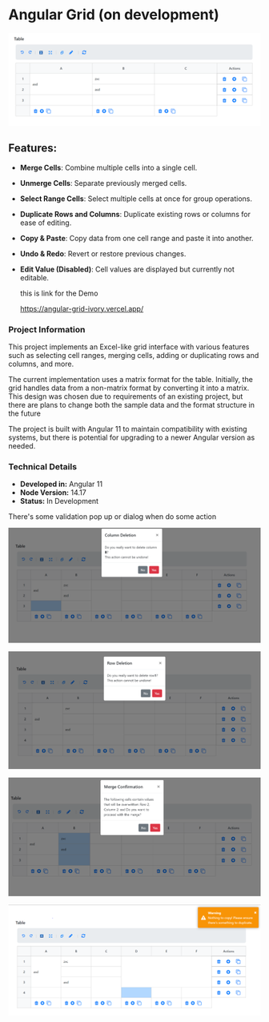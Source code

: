 <h1>Angular Grid (on development)</h1>

![alt text](image-3.png)

<h2>Features:</h2>

- <strong>Merge Cells</strong>: Combine multiple cells into a single cell.
- <strong>Unmerge Cells</strong>: Separate previously merged cells.
- <strong>Select Range Cells</strong>: Select multiple cells at once for group operations.
- <strong>Duplicate Rows and Columns</strong>: Duplicate existing rows or columns for ease of editing.
- <strong>Copy & Paste</strong>: Copy data from one cell range and paste it into another.
- <strong>Undo & Redo</strong>: Revert or restore previous changes.
- <strong>Edit Value (Disabled)</strong>: Cell values are displayed but currently not editable.

  this is link for the Demo

  https://angular-grid-ivory.vercel.app/

<h3>Project Information</h3>

<p> This project implements an Excel-like grid interface with various features such as selecting cell ranges, merging cells, adding or duplicating rows and columns, and more. </p>

<p> The current implementation uses a matrix format for the table. Initially, the grid handles data from a non-matrix format by converting it into a matrix. This design was chosen due to requirements of an existing project, but there are plans to change both the sample data and the format structure in the future </p>

<p> The project is built with Angular 11 to maintain compatibility with existing systems, but there is potential for upgrading to a newer Angular version as needed. </p>

<h3>Technical Details</h3>

- <strong>Developed in:</strong> Angular 11
- <strong>Node Version:</strong> 14.17
- <strong>Status:</strong> In Development

There's some validation pop up or dialog when do some action

![alt text](<column del.PNG>)

![alt text](<delete row.PNG>)

![alt text](merge-new.PNG)

![alt text](nothing.PNG)
